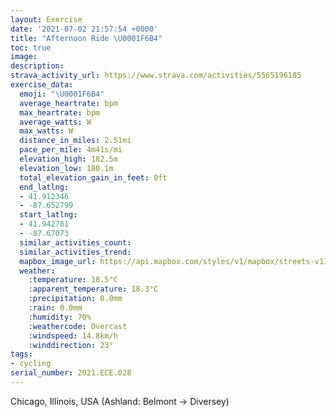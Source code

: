 ```yaml
---
layout: Exercise
date: '2021-07-02 21:57:54 +0000'
title: "Afternoon Ride \U0001F6B4"
toc: true
image:
description:
strava_activity_url: https://www.strava.com/activities/5565196185
exercise_data:
  emoji: "\U0001F6B4"
  average_heartrate: bpm
  max_heartrate: bpm
  average_watts: W
  max_watts: W
  distance_in_miles: 2.51mi
  pace_per_mile: 4m41s/mi
  elevation_high: 182.5m
  elevation_low: 180.1m
  total_elevation_gain_in_feet: 0ft
  end_latlng:
  - 41.912346
  - -87.652799
  start_latlng:
  - 41.942781
  - -87.67073
  similar_activities_count:
  similar_activities_trend:
  mapbox_image_url: https://api.mapbox.com/styles/v1/mapbox/streets-v11/static/path-5+787af2-1.0(k%7D~~F%60ebvOAXACzA%7B%40b%40MVQZYp%40%5BF%3FHEb%40%5BJCvGcEPG%5CANC%60%40QV%40XCZ%3FFCNHH%40JIVAZ%40lCI%7CAA%60AElBA%5ECr%40BtCKzGA~CIhGEjBEh%40GhBAh%40Ez%40%40XCz%40%40fAItA%40x%40AZCbCAh%40C%60E%3F%60AI%5EFRETBTCd%40BZCn%40BHBz%40CNBZ%3FVFT%3FFGL%5Br%40uA~A%7BBZm%40bBgChAoBfAyAl%40gARUDMVWFMR%5BVi%40b%40k%40DODIFCvAqBdDmF%60EmGRS%5Ck%40d%40o%40Zk%40B%3FFIFQrAwB%5Ce%40j%40%7B%40TW%7CAoCxCiEtDeGRQZk%40RU%5Co%40PQXg%40RUh%40aA%7C%40sA%3FEPSLYLQHC%60EKH%40Z%3FRD%3Fc%40E%40GA%3FCEEBIAUBGAC%40AECAB),pin-s-s+e5b22e(-87.67073,41.94278),pin-s-f+89ae00(-87.65279999999994,41.912339999999965)/auto/800x800?access_token=pk.eyJ1Ijoiam9zaGJlY2ttYW4iLCJhIjoiY205eWR2aDd1MWZ6djJrbXc4a3M0bWZleiJ9.XiG9OWkNcZk2QzjJbxLB4A
  weather:
    :temperature: 18.5°C
    :apparent_temperature: 18.3°C
    :precipitation: 0.0mm
    :rain: 0.0mm
    :humidity: 70%
    :weathercode: Overcast
    :windspeed: 14.8km/h
    :winddirection: 23°
tags:
- cycling
serial_number: 2021.ECE.028
---
```

Chicago, Illinois, USA (Ashland: Belmont -> Diversey)
